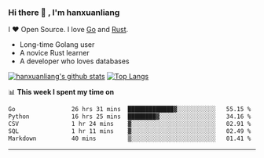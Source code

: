 ### Hi there 👋 , I'm hanxuanliang

<!--
**hanxuanliang/hanxuanliang** is a ✨ _special_ ✨ repository because its `README.md` (this file) appears on your GitHub profile.

Here are some ideas to get you started:

- 🔭 I’m currently working on ...
- 🌱 I’m currently learning ...
- 👯 I’m looking to collaborate on ...
- 🤔 I’m looking for help with ...
- 💬 Ask me about ...
- 📫 How to reach me: ...
- 😄 Pronouns: ...
- ⚡ Fun fact: ...
-->
I ❤ Open Source. I love [Go](https://golang.org) and [Rust](https://www.rust-lang.org/zh-CN/).

* Long-time Golang user
* A novice Rust learner
* A developer who loves databases

[![hanxuanliang's github stats](https://github-readme-stats.vercel.app/api/top-langs/?username=hanxuanliang&hide=html)](https://github.com/anuraghazra/github-readme-stats)
[![Top Langs](https://github-readme-stats.vercel.app/api?username=hanxuanliang&show_icons=true&count_private=true&line_height=40)](https://github.com/anuraghazra/github-readme-stats)

📊 **This week I spent my time on**
<!--START_SECTION:waka-->

```txt
Go                26 hrs 31 mins  █████████████▓░░░░░░░░░░░   55.15 %
Python            16 hrs 25 mins  ████████▓░░░░░░░░░░░░░░░░   34.16 %
CSV               1 hr 24 mins    ▓░░░░░░░░░░░░░░░░░░░░░░░░   02.91 %
SQL               1 hr 11 mins    ▓░░░░░░░░░░░░░░░░░░░░░░░░   02.49 %
Markdown          40 mins         ▒░░░░░░░░░░░░░░░░░░░░░░░░   01.41 %
```

<!--END_SECTION:waka-->

***
